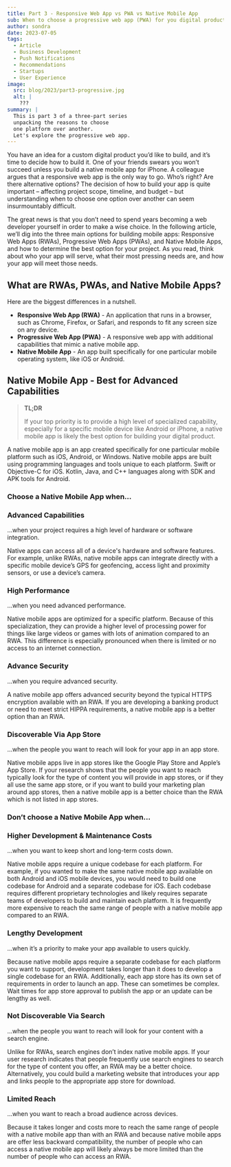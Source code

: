 ```yaml
---
title: Part 3 - Responsive Web App vs PWA vs Native Mobile App
sub: When to choose a progressive web app (PWA) for you digital product
author: sondra
date: 2023-07-05
tags:
  - Article
  - Business Development
  - Push Notifications
  - Recommendations
  - Startups
  - User Experience
image:
  src: blog/2023/part3-progressive.jpg
  alt: |
    ???
summary: |
  This is part 3 of a three-part series
  unpacking the reasons to choose
  one platform over another.
  Let's explore the progressive web app.
---
```


You have an idea for a custom digital product you’d like to build, and it’s time to decide how to build it. One of your friends swears you won’t succeed unless you build a native mobile app for iPhone. A colleague argues that a responsive web app is the only way to go. Who’s right? Are there alternative options? The decision of how to build your app is quite important – affecting project scope, timeline, and budget – but understanding when to choose one option over another can seem insurmountably difficult.

The great news is that you don’t need to spend years becoming a web developer yourself in order to make a wise choice. In the following article, we’ll dig into the three main options for building mobile apps: Responsive Web Apps (RWAs), Progressive Web Apps (PWAs), and Native Mobile Apps, and how to determine the best option for your project. As you read, think about who your app will serve, what their most pressing needs are, and how your app will meet those needs.

## What are RWAs, PWAs, and Native Mobile Apps?
Here are the biggest differences in a nutshell.

- **Responsive Web App (RWA)** - An application that runs in a browser, such as Chrome, Firefox, or Safari, and responds to fit any screen size on any device.
- **Progressive Web App (PWA)** - A responsive web app with additional capabilities that mimic a native mobile app.
- **Native Mobile App** - An app built specifically for one particular mobile operating system, like iOS or Android.


## Native Mobile App - Best for Advanced Capabilities

> **TL;DR**
>
> If your top priority is to provide a high level of specialized
> capability, especially for a specific mobile device like Android
> or iPhone, a native mobile app is likely the best option for
> building your digital product.

A native mobile app is an app created specifically for one particular mobile platform such as iOS, Android, or Windows. Native mobile apps are built using programming languages and tools unique to each platform. Swift or Objective-C for iOS. Kotlin, Java, and C++ languages along with SDK and APK tools for Android.

### Choose a Native Mobile App when…
### Advanced Capabilities
…when your project requires a high level of hardware or software integration.

Native apps can access all of a device's hardware and software features. For example, unlike RWAs, native mobile apps can integrate directly with a specific mobile device’s GPS for geofencing, access light and proximity sensors, or use a device’s camera.

### High Performance
…when you need advanced performance.

Native mobile apps are optimized for a specific platform. Because of this specialization, they can provide a higher level of processing power for things like large videos or games with lots of animation compared to an RWA. This difference is especially pronounced when there is limited or no access to an internet connection.

### Advance Security
…when you require advanced security.

A native mobile app offers advanced security beyond the typical HTTPS encryption available with an RWA. If you are developing a banking product or need to meet strict HIPPA requirements, a native mobile app is a better option than an RWA.

### Discoverable Via App Store
…when the people you want to reach will look for your app in an app store.

Native mobile apps live in app stores like the Google Play Store and Apple’s App Store. If your research shows that the people you want to reach typically look for the type of content you will provide in app stores, or if they all use the same app store, or if you want to build your marketing plan around app stores, then a native mobile app is a better choice than the RWA which is not listed in app stores.

### Don’t choose a Native Mobile App when…
### Higher Development & Maintenance Costs
…when you want to keep short and long-term costs down.

Native mobile apps require a unique codebase for each platform. For example, if you wanted to make the same native mobile app available on both Android and iOS mobile devices, you would need to build one codebase for Android and a separate codebase for iOS. Each codebase requires different proprietary technologies and likely requires separate teams of developers to build and maintain each platform. It is frequently more expensive to reach the same range of people with a native mobile app compared to an RWA.

### Lengthy Development
…when it’s a priority to make your app available to users quickly.

Because native mobile apps require a separate codebase for each platform you want to support, development takes longer than it does to develop a single codebase for an RWA. Additionally, each app store has its own set of requirements in order to launch an app. These can sometimes be complex. Wait times for app store approval to publish the app or an update can be lengthy as well.

### Not Discoverable Via Search
…when the people you want to reach will look for your content with a search engine.

Unlike for RWAs, search engines don’t index native mobile apps. If your user research indicates that people frequently use search engines to search for the type of content you offer, an RWA may be a better choice. Alternatively, you could build a marketing website that introduces your app and links people to the appropriate app store for download.

### Limited Reach
…when you want to reach a broad audience across devices.

Because it takes longer and costs more to reach the same range of people with a native mobile app than with an RWA and because native mobile apps are offer less backward compatibility, the number of people who can access a native mobile app will likely always be more limited than the number of people who can access an RWA.
